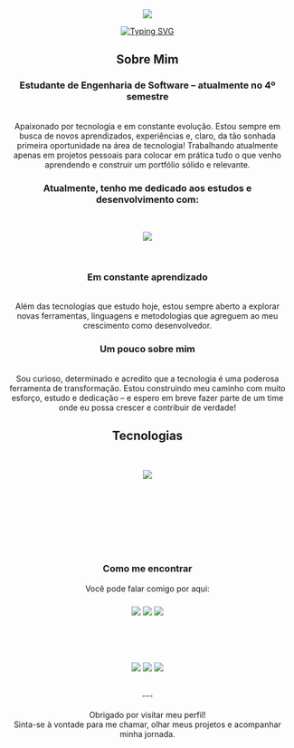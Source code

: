 <div align="center">

<img src="https://capsule-render.vercel.app/api?type=waving&height=110&color=58b054"/>

<a href="https://git.io/typing-svg"><img src="https://readme-typing-svg.herokuapp.com?font=Crushed&weight=300&size=23&pause=1000&color=F7F7F7&center=true&width=435&lines=Ol%C3%A1%2C+me+chamo+Ladislau+Bertoldo.;E+estudo+Engenharia+de+Software" alt="Typing SVG" /></a>

<h2 align="center">Sobre Mim</h2>

###

<p align="center">
  <h3>Estudante de Engenharia de Software – atualmente no 4º semestre</h3><br>
    Apaixonado por tecnologia e em constante evolução. Estou sempre em busca de novos aprendizados, experiências e, claro, da tão sonhada primeira oportunidade na área de tecnologia!
    Trabalhando atualmente apenas em projetos pessoais para colocar em prática tudo o que venho aprendendo e construir um portfólio sólido e relevante.<br>
  <h3>Atualmente, tenho me dedicado aos estudos e desenvolvimento com:</h3>
  <br> 
<p align="center">
  <a href="https://skillicons.dev">
    <img src="https://skillicons.dev/icons?i=gulp,ts,nodejs" />
  </a>
</p>
<br>
  <h3>Em constante aprendizado</h3><br>
  Além das tecnologias que estudo hoje, estou sempre aberto a explorar novas ferramentas, linguagens e metodologias que agreguem ao meu crescimento como desenvolvedor.<br>
  <h3>Um pouco sobre mim</h3><br>
  Sou curioso, determinado e acredito que a tecnologia é uma poderosa ferramenta de transformação. Estou construindo meu caminho com muito esforço, estudo e dedicação – e espero em breve fazer parte de um time onde eu possa crescer e contribuir de verdade!<br>

###

<h2 align="center">Tecnologias</h2>
<br>

<p align="center">
  <a href="https://skillicons.dev">
    <img src="https://skillicons.dev/icons?i=github,git,html,css,js" />
  </a>
</p>

###

<br>
<br>
<br>
<br>
<br>
<br>

<h3>Como me encontrar</h3>

Você pode falar comigo por aqui:

###

<div align="center"> 
  <a href="https://instagram.com/_bertoldo_" target="_blank"><img src="https://img.shields.io/badge/-Instagram-%23E4405F?style=for-the-badge&logo=instagram&logoColor=white" target="_blank"></a>
  <a href = "mailto:bertoldodeveloper@gmail.com"><img src="https://img.shields.io/badge/-Gmail-%23333?style=for-the-badge&logo=gmail&logoColor=white" target="_blank"></a>
  <a href="https://www.linkedin.com/in/ladislau-bertoldo" target="_blank"><img src="https://img.shields.io/badge/-LinkedIn-%230077B5?style=for-the-badge&logo=linkedin&logoColor=white" target="_blank"></a> 
  
</div>
<br>
<br>
<br>


##

<div align="center">
   <img src="http://github-profile-summary-cards.vercel.app/api/cards/profile-details?username=BertoldoDeveloper&theme=vue"/>
    <img src="http://github-profile-summary-cards.vercel.app/api/cards/repos-per-language?username=BertoldoDeveloper&theme=vue"/>
    <img src="http://github-profile-summary-cards.vercel.app/api/cards/stats?username=BertoldoDeveloper&theme=vue"/>
</div>

<br>---<br>
  <br>Obrigado por visitar meu perfil!  <br>Sinta-se à vontade para me chamar, olhar meus projetos e acompanhar minha jornada.</p>
</div>
